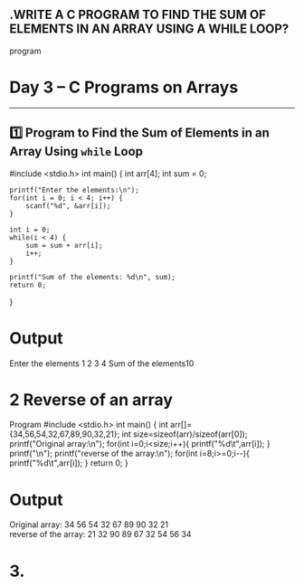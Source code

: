 ## .WRITE A C PROGRAM TO FIND THE SUM OF ELEMENTS IN AN ARRAY USING A WHILE LOOP?
program
# Day 3 – C Programs on Arrays

---

## 1️⃣ Program to Find the Sum of Elements in an Array Using `while` Loop

#include <stdio.h>
int main() {
    int arr[4];
    int sum = 0;

    printf("Enter the elements:\n");
    for(int i = 0; i < 4; i++) {
        scanf("%d", &arr[i]);
    }

    int i = 0;
    while(i < 4) {
        sum = sum + arr[i];
        i++;
    }

    printf("Sum of the elements: %d\n", sum);
    return 0;
}

# Output
Enter the elements
1
2
3
4
Sum of the elements10

# 2 Reverse of an array
Program
#include <stdio.h>
int main() {
   int arr[]={34,56,54,32,67,89,90,32,21};
   int size=sizeof(arr)/sizeof(arr[0]);
   printf("Original array:\n");
   for(int i=0;i<size;i++){
       printf("%d\t",arr[i]);
   }
   printf("\n");
   printf("reverse of the array:\n");
   for(int i=8;i>=0;i--){
       printf("%d\t",arr[i]);
   }
    return 0;
}
# Output
Original array:
34	56	54	32	67	89	90	32	21	
reverse of the array:
21	32	90	89	67	32	54	56	34

# 3.
